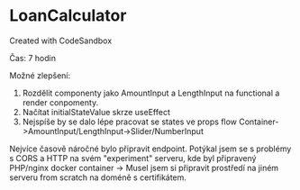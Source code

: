 # LoanCalculator

Created with CodeSandbox

Čas: 7 hodin

Možné zlepšení:

1. Rozdělit componenty jako AmountInput a LengthInput na functional a render conpomenty.
2. Načítat initialStateValue skrze useEffect
3. Nejspíše by se dalo lépe pracovat se states ve props flow Container->AmountInput/LengthInput->Slider/NumberInput

Nejvíce časově náročné bylo připravit endpoint. Potýkal jsem se s problémy s CORS a HTTP na svém "experiment" serveru, kde byl připravený PHP/nginx docker container -> Musel jsem si připravit prostředí na jiném serveru from scratch na doméně s certifikátem.
